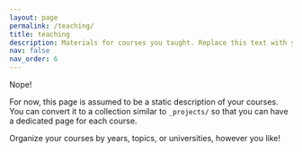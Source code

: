 ```yaml
---
layout: page
permalink: /teaching/
title: teaching
description: Materials for courses you taught. Replace this text with your description.
nav: false
nav_order: 6
---
```


Nope!

For now, this page is assumed to be a static description of your courses. You can convert it to a collection similar to `_projects/` so that you can have a dedicated page for each course.

Organize your courses by years, topics, or universities, however you like!
